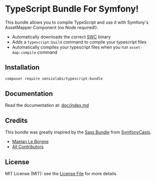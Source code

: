 TypeScript Bundle For Symfony!
=================

This bundle allows you to compile TypeScript and use it with Symfony's AssetMapper Component
(no Node required!).

- Automatically downloads the correct [SWC](https://github.com/swc-project/swc) binary
- Adds a ``typescript:build`` command to compile your typescript files
- Automatically compiles your typescript files when you run ``asset-map:compile`` command

## Installation
```bash
composer require sensiolabs/typescript-bundle
```

## Documentation

Read the documentation at: [doc/index.md](doc/index.rst)

## Credits
This bundle was greatly inspired by the [Sass Bundle](https://github.com/SymfonyCasts/sass-bundle) from [SymfonyCasts](https://github.com/SymfonyCasts).
- [Maelan Le Borgne](https://github.com/maelanleborgne)
- [All Contributors](../../contributors)

## License

MIT License (MIT): see the [License File](LICENSE) for more details.
